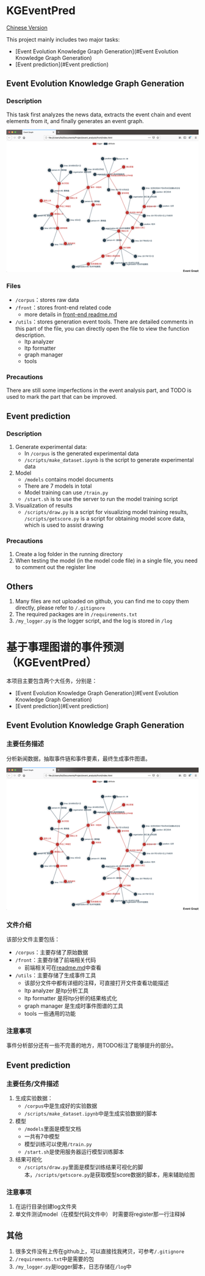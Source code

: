 # KGEventPred
[Chinese Version](#基于事理图谱的事件预测（KGEventPred）)


This project mainly includes two major tasks:
* [Event Evolution Knowledge Graph Generation](#Event Evolution Knowledge Graph Generation)
* [Event prediction](#Event prediction)



## Event Evolution Knowledge Graph Generation

### Description

This task first analyzes the news data, extracts the event chain and event elements from it, and finally generates an event graph.


![image](pictures/example.png)

### Files

* `/corpus`：stores raw data
* `/front`：stores front-end related code
    * more details in [front-end readme.md](front/readme.md)
* `/utils`：stores generation event tools. There are detailed comments in this part of the file, you can directly open the file to view the function description.
    * ltp analyzer 
    * ltp formatter 
    * graph manager 
    * tools 

### Precautions

There are still some imperfections in the event analysis part, and TODO is used to mark the part that can be improved.

## Event prediction

### Description

1. Generate experimental data:
     * In `/corpus` is the generated experimental data
     * `/scripts/make_dataset.ipynb` is the script to generate experimental data
2. Model
     * `/models` contains model documents
     * There are 7 models in total
     * Model training can use `/train.py`
     * `/start.sh` is to use the server to run the model training script
3. Visualization of results
     * `/scripts/draw.py` is a script for visualizing model training results, `/scripts/getscore.py` is a script for obtaining model score data, which is used to assist drawing

### Precautions

1. Create a log folder in the running directory
2. When testing the model (in the model code file) in a single file, you need to comment out the register line

## Others

1. Many files are not uploaded on github, you can find me to copy them directly, please refer to `/.gitignore`
2. The required packages are in `/requirements.txt`
3. `/my_logger.py` is the logger script, and the log is stored in `/log`

# 基于事理图谱的事件预测（KGEventPred）


本项目主要包含两个大任务，分别是：
* [Event Evolution Knowledge Graph Generation](#Event Evolution Knowledge Graph Generation)
* [Event prediction](#Event prediction)



## Event Evolution Knowledge Graph Generation

### 主要任务描述

分析新闻数据，抽取事件链和事件要素，最终生成事件图谱。


![image](pictures/example.png)

### 文件介绍

该部分文件主要包括：
* `/corpus`：主要存储了原始数据
* `/front`：主要存储了前端相关代码
    * 前端相关可在[readme.md](front/readme.md)中查看
* `/utils`：主要存储了生成事件工具
    * 该部分文件中都有详细的注释，可直接打开文件查看功能描述
    * ltp analyzer 是ltp分析工具
    * ltp formatter 是将ltp分析的结果格式化
    * graph manager 是生成时事件图谱的工具
    * tools 一些通用的功能

### 注意事项

事件分析部分还有一些不完善的地方，用TODO标注了能够提升的部分。

## Event prediction

### 主要任务/文件描述

1. 生成实验数据：
    * `/corpus`中是生成好的实验数据
    * `/scripts/make_dataset.ipynb`中是生成实验数据的脚本
2. 模型
    * `/models`里面是模型文档
    * 一共有7中模型
    * 模型训练可以使用`/train.py`
    * `/start.sh`是使用服务器运行模型训练脚本
3. 结果可视化
    * `/scripts/draw.py`里面是模型训练结果可视化的脚本，`/scripts/getscore.py`是获取模型score数据的脚本，用来辅助绘图

### 注意事项

1. 在运行目录创建log文件夹
2. 单文件测试model（在模型代码文件中） 时需要将register那一行注释掉

## 其他

1. 很多文件没有上传在github上，可以直接找我拷贝，可参考`/.gitignore`
2. `/requirements.txt`中是需要的包
3. `/my_logger.py`是logger脚本，日志存储在`/log`中


